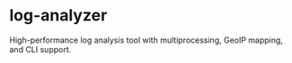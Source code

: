 # log-analyzer
High-performance log analysis tool with multiprocessing, GeoIP mapping, and CLI support.
